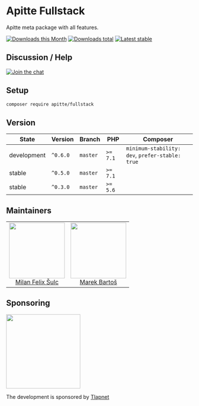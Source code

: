 # Apitte Fullstack

Apitte meta package with all features.

[![Downloads this Month](https://img.shields.io/packagist/dm/apitte/fullstack.svg?style=flat-square)](https://packagist.org/packages/apitte/fullstack)
[![Downloads total](https://img.shields.io/packagist/dt/apitte/fullstack.svg?style=flat-square)](https://packagist.org/packages/apitte/fullstack)
[![Latest stable](https://img.shields.io/packagist/v/apitte/fullstack.svg?style=flat-square)](https://packagist.org/packages/apitte/fullstack)

## Discussion / Help

[![Join the chat](https://img.shields.io/gitter/room/apitte/apitte.svg?style=flat-square)](http://bit.ly/apittegitter)

## Setup

```bash
composer require apitte/fullstack
```

## Version

| State       | Version      | Branch   | PHP      | Composer                                        |
|-------------|--------------|----------|----------|-------------------------------------------------|
| development | `^0.6.0`     | `master` | `>= 7.1` | `minimum-stability: dev`, `prefer-stable: true` |
| stable      | `^0.5.0`     | `master` | `>= 7.1` |                                                 |
| stable      | `^0.3.0`     | `master` | `>= 5.6` |                                                 |

## Maintainers

<table>
  <tbody>
    <tr>
      <td align="center">
        <a href="https://github.com/f3l1x">
            <img width="150" height="150" src="https://avatars2.githubusercontent.com/u/538058?v=3&s=150">
        </a>
        </br>
        <a href="https://github.com/f3l1x">Milan Felix Šulc</a>
      </td>
      <td align="center">
        <a href="https://github.com/mabar">
            <img width="150" height="150" src="https://avatars0.githubusercontent.com/u/20974277?s=400&v=4">
        </a>
        </br>
        <a href="https://github.com/mabar">Marek Bartoš</a>
      </td>
    </tr>
  </tbody>
</table>

## Sponsoring

<a href="https://github.com/tlapnet"><img  width="200" src="https://cdn.rawgit.com/f3l1x/xsource/2463efb7/assets/tlapdev.png"></a>

The development is sponsored by [Tlapnet](https://www.tlapnet.cz)
